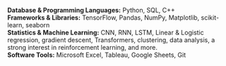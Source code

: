<!---
Hey, I'm Levi. An aspiring Machine Learning Engineer.<br>
The best way to reach me is on discord: *Urenzu #3150*<br>
--->
**Database & Programming Languages:** Python, SQL, C++<br>
**Frameworks & Libraries:** TensorFlow, Pandas, NumPy, Matplotlib, scikit-learn, seaborn<br>
**Statistics & Machine Learning:** CNN, RNN, LSTM, Linear & Logistic regression, gradient descent, Transformers, clustering, data analysis, a strong interest in reinforcement learning, and more. <br>
**Software Tools:** Microsoft Excel, Tableau, Google Sheets, Git<br>







